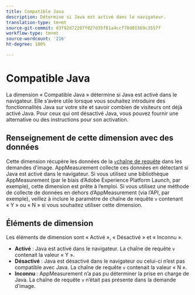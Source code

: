 ```yaml
---
title: Compatible Java
description: Détermine si Java est activé dans le navigateur.
translation-type: tm+mt
source-git-commit: d3f92d72207f027d35f81a4ccf70d01569c3557f
workflow-type: tm+mt
source-wordcount: '216'
ht-degree: 100%

---
```



# Compatible Java

La dimension « Compatible Java » détermine si Java est activé dans le navigateur. Elle s’avère utile lorsque vous souhaitez introduire des fonctionnalités Java sur votre site et savoir combien de visiteurs ont déjà activé Java. Pour ceux qui ont désactivé Java, vous pouvez fournir une alternative ou des instructions pour son activation.

## Renseignement de cette dimension avec des données

Cette dimension récupère les données de la [`v`chaîne de requête](/help/implement/validate/query-parameters.md) dans les demandes d’image. AppMeasurement collecte ces données en détectant si Java est activé dans le navigateur. Si vous utilisez une bibliothèque AppMeasurement (par le biais d’Adobe Experience Platform Launch, par exemple), cette dimension est prête à l’emploi. Si vous utilisez une méthode de collecte de données en dehors d’AppMeasurement (via l’API, par exemple), veillez à inclure le paramètre de chaîne de requête `v` contenant « Y » ou « N » si vous souhaitez utiliser cette dimension.

## Éléments de dimension

Les éléments de dimension sont « Activé », « Désactivé » et « Inconnu ».

* **Activé** : Java est activé dans le navigateur. La chaîne de requête `v` contenait la valeur « Y ».
* **Désactivé** : Java est désactivé dans le navigateur ou celui-ci n’est pas compatible avec Java. La chaîne de requête `v` contenait la valeur « N ».
* **Inconnu** : AppMeasurement n’a pas pu déterminer la prise en charge de Java. La chaîne de requête `v` n’était pas présente dans la demande d’image.
